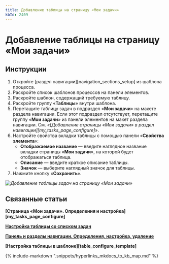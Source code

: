 ```yaml
---
title: Добавление таблицы на страницу «Мои задачи»
kbId: 2409
---
```


# Добавление таблицы на страницу «Мои задачи»

## Инструкции

1. Откройте [раздел навигации][navigation_sections_setup] из шаблона процесса.
2. Раскройте список шаблонов процессов на панели элементов.
3. Раскройте шаблон, содержащий требуемую таблицу.
4. Раскройте группу «**Таблицы**» внутри шаблона.
5. Перетащите таблицу задач в подраздел «**Мои задачи**» на макете раздела навигации. Если этот подраздел отсутствует, перетащите группу «**Мои задачи**» из панели элементов на макет раздела навигации. См. *«[Добавление страницы «Мои задачи» в раздел навигации][my_tasks_page_configure]»*.
6. Настройте свойства вкладки таблицы с помощью панели «**Свойства элемента**»:
    - **Отображаемое название** — введите наглядное название вкладки страницы «**Мои задачи**», на которой будет отображаться таблица.
    - **Описание** — введите краткое описание таблицы.
    - **Значок** — выберите наглядный значок для таблицы.
7. Нажмите кнопку «**Сохранить**».

_![Добавление таблицы задач на страницу «Мои задачи»](https://kb.comindware.ru/assets/img_64d637419ab49.png)_

## Связанные статьи

**[Страница «Мои задачи». Определения и настройка][my_tasks_page_configure]**

**[Настройка таблицы со списком задач](https://kb.comindware.ru/article.php?id=2408)**

**[Панель и разделы навигации. Определения, настройка, удаление](https://kb.comindware.ru/article.php?id=2212)**

**[Настройка таблицы в шаблоне][table_configure_template]**

{% include-markdown ".snippets/hyperlinks_mkdocs_to_kb_map.md" %}
